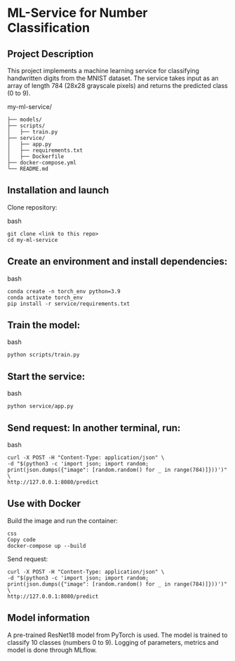 # ML-Service for Number Classification
## Project Description

This project implements a machine learning service for classifying handwritten digits from the MNIST dataset. The service takes input as an array of length 784 (28x28 grayscale pixels) and returns the predicted class (0 to 9).

my-ml-service/
```               
├── models/            
├── scripts/            
│   ├── train.py        
├── service/            
│   ├── app.py          
│   ├── requirements.txt
│   ├── Dockerfile      
├── docker-compose.yml  
└── README.md           
```

## Installation and launch
Clone repository:

bash
   ```
   git clone <link to this repo>
   cd my-ml-service
```


## Create an environment and install dependencies:

bash
```
conda create -n torch_env python=3.9
conda activate torch_env
pip install -r service/requirements.txt
```

## Train the model:

bash
```
python scripts/train.py
```


## Start the service:

bash
```
python service/app.py
```

## Send request: In another terminal, run:

bash
```
curl -X POST -H "Content-Type: application/json" \
-d "$(python3 -c 'import json; import random; print(json.dumps({"image": [random.random() for _ in range(784)]}))')" \
http://127.0.0.1:8080/predict
```

## Use with Docker
Build the image and run the container:

```
css
Copy code
docker-compose up --build
```

Send request:

```
curl -X POST -H "Content-Type: application/json" \
-d "$(python3 -c 'import json; import random; print(json.dumps({"image": [random.random() for _ in range(784)]}))')" \
http://127.0.0.1:8080/predict
```

## Model information
A pre-trained ResNet18 model from PyTorch is used.
The model is trained to classify 10 classes (numbers 0 to 9).
Logging of parameters, metrics and model is done through MLflow.



